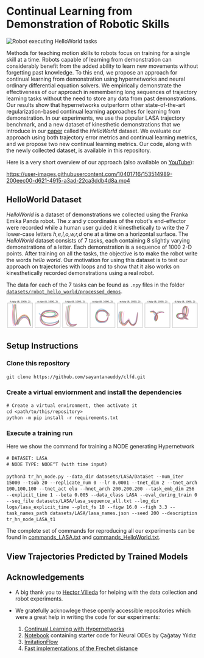 # Continual Learning from Demonstration of Robotic Skills

![Robot executing HelloWorld tasks](videos_images/helloworld_robot.gif?raw=true "Robot executing HelloWorld tasks")

Methods for teaching motion skills to robots focus on training for a single skill at a time. Robots capable of learning from demonstration can considerably benefit from the added ability to learn new movements without forgetting past knowledge. To this end, we propose an approach for continual learning from demonstration using hypernetworks and neural ordinary differential equation solvers. We empirically demonstrate the effectiveness of our approach in remembering long sequences of trajectory learning tasks without the need to store any data from past demonstrations. Our results show that hypernetworks outperform other state-of-the-art regularization-based continual learning approaches for learning from demonstration. In our experiments, we use the popular LASA trajectory benchmark, and a new dataset of kinesthetic demonstrations that we introduce in our [paper](link/to/paper) called the *HelloWorld* dataset. We evaluate our approach using both trajectory error metrics and continual learning metrics, and we propose two new continual learning metrics. Our code, along with the newly collected dataset, is available in this repository.

Here is a very short overview of our approach (also available on [YouTube](https://youtu.be/cTfVfYyyeXk)):

https://user-images.githubusercontent.com/10401716/153514989-200eec00-d621-4915-a3ad-22ca3ddb4d8a.mp4


## HelloWorld Dataset
*HelloWorld* is a dataset of demonstrations we collected using the Franka Emika Panda robot. The *x* and *y* coordinates of the robot's end-effector were recorded while a human user guided it kinesthetically to write the 7 lower-case letters *h,e,l,o,w,r,d* one at a time on a horizontal surface. The *HelloWorld* dataset  consists of 7 tasks, each containing 8 slightly varying demonstrations of a letter. Each demonstration is a sequence of 1000 2-D points. After training on all the tasks, the objective is to make the robot write the words *hello world*. Our motivation for using this dataset is to test our approach on trajectories with loops and to show that it also works on kinesthetically recorded demonstrations using a real robot.

The data for each of the 7 tasks can be found as `.npy` files in the folder [`datasets/robot_hello_world/processed_demos`](datasets/robot_hello_world/processed_demos).

![HelloWorld_dataset](videos_images/HelloWorld_dataset.svg?raw=true "HelloWorld_dataset")

## Setup Instructions

### Clone this repository
```
git clone https://github.com/sayantanauddy/clfd.git
```

### Create a virtual enviornment and install the dependencies

```
# Create a virtual environment, then activate it
cd <path/to/this/repository>
python -m pip install -r requirements.txt
```

### Execute a training run

Here we show the command for training a NODE generating Hypernetwork
```
# DATASET: LASA
# NODE TYPE: NODE^T (with time input)

python3 tr_hn_node.py --data_dir datasets/LASA/DataSet --num_iter 15000 --tsub 20 --replicate_num 0 --lr 0.0001 --tnet_dim 2 --tnet_arch 100,100,100 --tnet_act elu --hnet_arch 200,200,200 --task_emb_dim 256 --explicit_time 1 --beta 0.005 --data_class LASA --eval_during_train 0 --seq_file datasets/LASA/lasa_sequence_all.txt --log_dir logs/lasa_explicit_time --plot_fs 10 --figw 16.0 --figh 3.3 --task_names_path datasets/LASA/lasa_names.json --seed 200 --description tr_hn_node_LASA_t1
```
The complete set of commands for reproducing all our experiments can be found in [commands_LASA.txt](https://github.com/sayantanauddy/clfd/blob/main/commands_LASA.txt) and [commands_HelloWorld.txt](https://github.com/sayantanauddy/clfd/blob/main/commands_HelloWorld.txt).

## View Trajectories Predicted by Trained Models

## Acknowledgements

- A big thank you to [Hector Villeda](https://iis.uibk.ac.at/people) for helping with the data collection and robot experiments.

- We gratefully acknowlege these openly accessible repositories which were a great help in writing the code for our experiments:

    1. [Continual Learning with Hypernetworks](https://github.com/chrhenning/hypercl)
    2. [Notebook](https://colab.research.google.com/drive/1ygdXFuih_0sLA2HosQkaVQOA9v6BMSdj?usp=sharing) containing starter code for Neural ODEs by Çağatay Yıldız
    3. [ImitationFlow](https://github.com/TheCamusean/iflow)
    4. [Fast implementations of the Frechet distance](https://github.com/joaofig/discrete-frechet)
